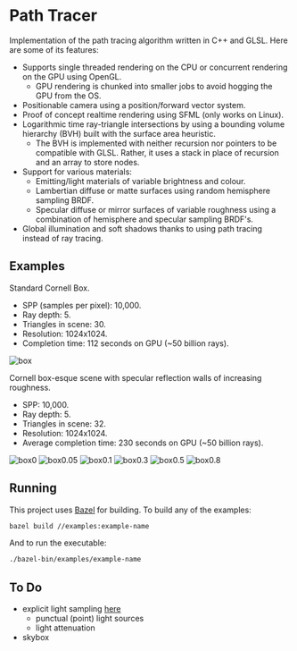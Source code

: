 # Path Tracer

Implementation of the path tracing algorithm written in C++ and GLSL. Here are some of its features:

- Supports single threaded rendering on the CPU or concurrent rendering on the GPU using OpenGL.
  - GPU rendering is chunked into smaller jobs to avoid hogging the GPU from the OS.
- Positionable camera using a position/forward vector system.
- Proof of concept realtime rendering using SFML (only works on Linux).
- Logarithmic time ray-triangle intersections by using a bounding volume hierarchy (BVH) built with the surface area heuristic.
  - The BVH is implemented with neither recursion nor pointers to be compatible with GLSL. Rather, it uses a stack in place of recursion and an array to store nodes.
- Support for various materials:
  - Emitting/light materials of variable brightness and colour.
  - Lambertian diffuse or matte surfaces using random hemisphere sampling BRDF.
  - Specular diffuse or mirror surfaces of variable roughness using a combination of hemisphere and specular sampling BRDF's.
- Global illumination and soft shadows thanks to using path tracing instead of ray tracing.

## Examples

Standard Cornell Box.

- SPP (samples per pixel): 10,000.
- Ray depth: 5.
- Triangles in scene: 30.
- Resolution: 1024x1024.
- Completion time: 112 seconds on GPU (~50 billion rays).

![box](examples/cornell_box.png)

Cornell box-esque scene with specular reflection walls of increasing roughness.

- SPP: 10,000.
- Ray depth: 5.
- Triangles in scene: 32.
- Resolution: 1024x1024.
- Average completion time: 230 seconds on GPU (~50 billion rays).

![box0](examples/mod0.png)
![box0.05](examples/mod0.05.png)
![box0.1](examples/mod0.1.png)
![box0.3](examples/mod0.3.png)
![box0.5](examples/mod0.5.png)
![box0.8](examples/mod0.8.png)

## Running

This project uses [Bazel](https://bazel.build/install) for building. To build any of the examples:

```bash
bazel build //examples:example-name
```

And to run the executable:

```bash
./bazel-bin/examples/example-name
```

## To Do

- explicit light sampling [here](https://computergraphics.stackexchange.com/questions/5152/progressive-path-tracing-with-explicit-light-sampling/5153#5153?newreg=ba3a51d61bf64da5a1b3a589287511b2)
  - punctual (point) light sources
  - light attenuation
- skybox

